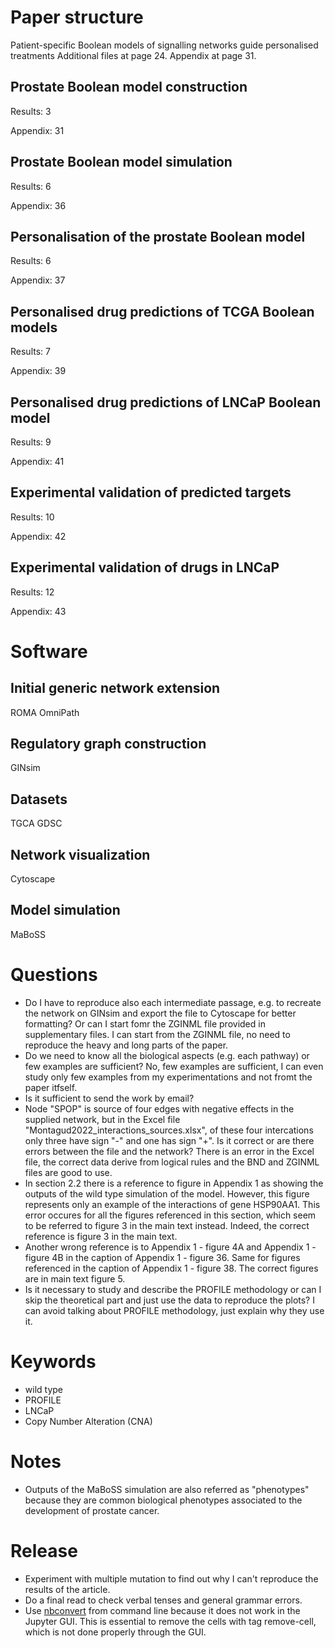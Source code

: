 # Paper structure
Patient-specific Boolean models of signalling networks guide personalised treatments
Additional files at page 24.
Appendix at page 31.

## Prostate Boolean model construction
Results: 3

Appendix: 31

## Prostate Boolean model simulation
Results: 6

Appendix: 36

## Personalisation of the prostate Boolean model
Results: 6

Appendix: 37

## Personalised drug predictions of TCGA Boolean models
Results: 7

Appendix: 39

## Personalised drug predictions of LNCaP Boolean model
Results: 9

Appendix: 41

## Experimental validation of predicted targets
Results: 10

Appendix: 42

## Experimental validation of drugs in LNCaP
Results: 12

Appendix: 43

# Software

## Initial generic network extension
ROMA
OmniPath

## Regulatory graph construction
GINsim

## Datasets
TGCA
GDSC

## Network visualization
Cytoscape

## Model simulation
MaBoSS

# Questions
- Do I have to reproduce also each intermediate passage, e.g. to recreate the network on GINsim and export the file to Cytoscape for better formatting? Or can I start fomr the ZGINML file provided in supplementary files. I can start from the ZGINML file, no need to reproduce the heavy and long parts of the paper.
- Do we need to know all the biological aspects (e.g. each pathway) or few examples are sufficient? No, few examples are sufficient, I can even study only few examples from my experimentations and not fromt the paper itfself.
- Is it sufficient to send the work by email?
- Node "SPOP" is source of four edges with negative effects in the supplied network, but in the Excel file "Montagud2022_interactions_sources.xlsx", of these four intercations only three have sign "-" and one has sign "+". Is it correct or are there errors between the file and the network? There is an error in the Excel file, the correct data derive from logical rules and the BND and ZGINML files are good to use.
- In section 2.2 there is a reference to figure in Appendix 1 as showing the outputs of the wild type simulation of the model. However, this figure represents only an example of the interactions of gene HSP90AA1. This error occures for all the figures referenced in this section, which seem to be referred to figure 3 in the main text instead. Indeed, the correct reference is figure 3 in the main text.
- Another wrong reference is to Appendix 1 - figure 4A and Appendix 1 - figure 4B in the caption of Appendix 1 - figure 36. Same for figures referenced in the caption of Appendix 1 - figure 38. The correct figures are in main text figure 5.
- Is it necessary to study and describe the PROFILE methodology or can I skip the theoretical part and just use the data to reproduce the plots? I can avoid talking about PROFILE methodology, just explain why they use it.

# Keywords
- wild type
- PROFILE
- LNCaP
- Copy Number Alteration (CNA)

# Notes
- Outputs of the MaBoSS simulation are also referred as "phenotypes" because they are common biological phenotypes associated to the development of prostate cancer.

# Release
- Experiment with multiple mutation to find out why I can't reproduce the results of the article.
- Do a final read to check verbal tenses and general grammar errors.
- Use [nbconvert](https://nbconvert.readthedocs.io/en/latest/) from command line because it does not work in the Jupyter GUI. This is essential to remove the cells with tag remove-cell, which is not done properly through the GUI.
